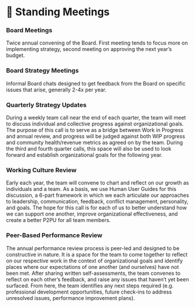 # 💬 Standing Meetings

### Board Meetings

Twice annual convening of the Board. First meeting tends to focus more on implementing strategy, second meeting on approving the next year’s budget. 

### Board Strategy Meetings

Informal Board chats designed to get feedback from the Board on specific issues that arise, generally 2-4x per year.

### Quarterly Strategy Updates

During a weekly team call near the end of each quarter, the team will meet to discuss individual and collective progress against organizational goals. The purpose of this call is to serve as a bridge between Work in Progress and annual review, and progress will be judged against both WIP progress and community health/revenue metrics as agreed on by the team. During the third and fourth quarter calls, this space will also be used to look forward and establish organizational goals for the following year.

### Working Culture Review

Early each year, the team will convene to chart and reflect on our growth as individuals and a team. As a basis, we use Human User Guides for this discussion, a 6-part framework in which we each articulate our approaches to leadership, communication, feedback, conflict management, personality, and goals. The hope for this call is for each of us to better understand how we can support one another, improve organizational effectiveness, and create a better P2PU for all team members.

### Peer-Based Performance Review

The annual performance review process is peer-led and designed to be constructive in nature. It is a space for the team to come together to reflect on our respective work in the context of organizational goals and identify places where our expectations of one another \(and ourselves\) have not been met. After sharing written self-assessments, the team convenes to reflect on each other’s feedback, and raise any issues that haven’t yet been surfaced. From here, the team identifies any next steps required \(e.g. professional development opportunities, future check-ins to address unresolved issues, performance improvement plans\). 

